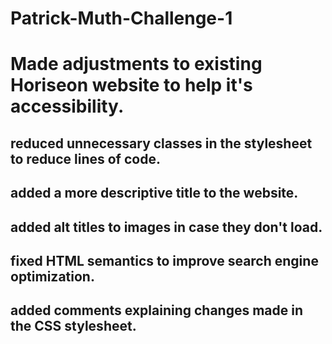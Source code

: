 # Patrick-Muth-Challenge-1

# Made adjustments to existing Horiseon website to help it's accessibility.
## reduced unnecessary classes in the stylesheet to reduce lines of code.
## added a more descriptive title to the website.
## added alt titles to images in case they don't load.
## fixed HTML semantics to improve search engine optimization.
## added comments explaining changes made in the CSS stylesheet. 